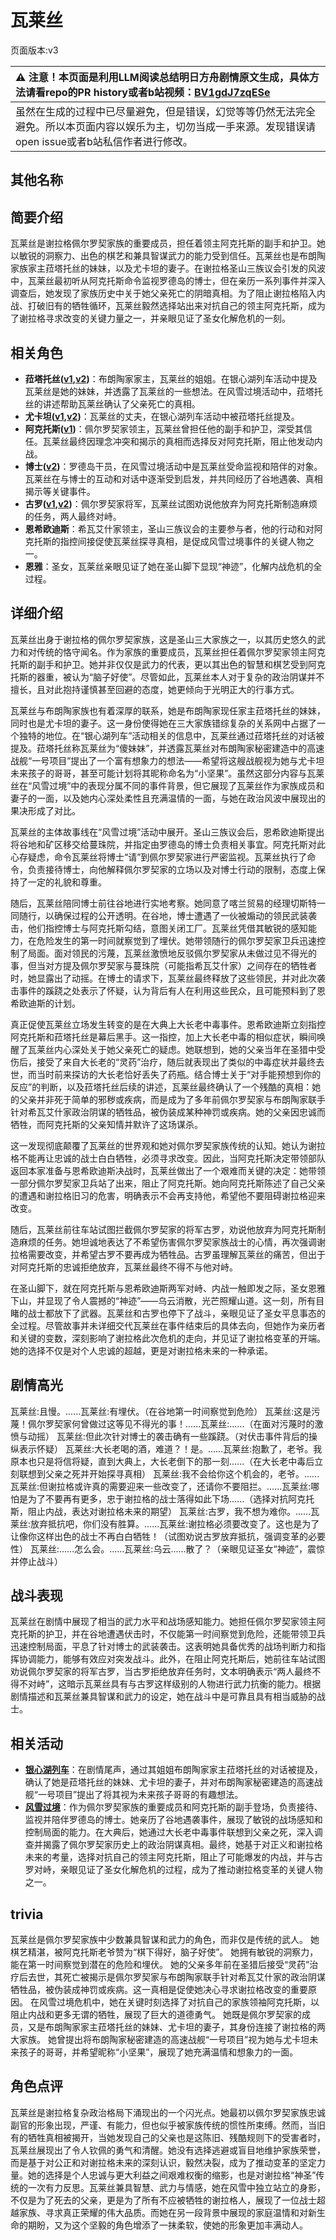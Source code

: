 # 瓦莱丝
页面版本:v3
 

| :warning: 注意！本页面是利用LLM阅读总结明日方舟剧情原文生成，具体方法请看repo的PR history或者b站视频：[BV1gdJ7zqESe](https://www.bilibili.com/video/BV1gdJ7zqESe/)         |
|:----------------------------|
| 虽然在生成的过程中已尽量避免，但是错误，幻觉等等仍然无法完全避免。所以本页面内容以娱乐为主，切勿当成一手来源。发现错误请open issue或者b站私信作者进行修改。|



## 其他名称

## 简要介绍
瓦莱丝是谢拉格佩尔罗契家族的重要成员，担任着领主阿克托斯的副手和护卫。她以敏锐的洞察力、出色的棋艺和兼具智谋武力的能力受到信任。瓦莱丝也是布朗陶家族家主菈塔托丝的妹妹，以及尤卡坦的妻子。在谢拉格圣山三族议会引发的风波中，瓦莱丝最初听从阿克托斯命令监视罗德岛的博士，但在亲历一系列事件并深入调查后，她发现了家族历史中关于她父亲死亡的阴暗真相。为了阻止谢拉格陷入内战、打破旧有的牺牲循环，瓦莱丝毅然选择站出来对抗自己的领主阿克托斯，成为了谢拉格寻求改变的关键力量之一，并亲眼见证了圣女化解危机的一刻。
## 相关角色
-   **菈塔托丝([v1](../chars/extended_char_0c1da6.md),[v2](extended_char_la_ta_tuo_si.md))**：布朗陶家家主，瓦莱丝的姐姐。在银心湖列车活动中提及瓦莱丝是她的妹妹，并透露了瓦莱丝的一些想法。在风雪过境活动中，菈塔托丝的讲述帮助瓦莱丝确认了父亲死亡的真相。
-   **尤卡坦([v1](../chars/extended_char_you_ka_tan.md),[v2](extended_char_you_ka_tan.md))**：瓦莱丝的丈夫，在银心湖列车活动中被菈塔托丝提及。
-   **阿克托斯([v1](../chars/extended_char_a_ke_tuo_si.md))**：佩尔罗契家领主，瓦莱丝曾担任他的副手和护卫，深受其信任。瓦莱丝最终因理念冲突和揭示的真相而选择反对阿克托斯，阻止他发动内战。
-   **博士([v2](extended_char_bo_shi.md))**：罗德岛干员，在风雪过境活动中是瓦莱丝受命监视和陪伴的对象。瓦莱丝在与博士的互动和对话中逐渐受到启发，并共同经历了谷地遇袭、真相揭示等关键事件。
-   **古罗([v1](../chars/extended_char_gu_luo.md),[v2](extended_char_gu_luo.md))**：佩尔罗契家将军，瓦莱丝试图劝说他放弃为阿克托斯制造麻烦的任务，两人最终对峙。
-   **恩希欧迪斯**：希瓦艾什家领主，圣山三族议会的主要参与者，他的行动和对阿克托斯的指控间接促使瓦莱丝探寻真相，是促成风雪过境事件的关键人物之一。
-   **恩雅**：圣女，瓦莱丝亲眼见证了她在圣山脚下显现“神迹”，化解内战危机的全过程。
## 详细介绍
瓦莱丝出身于谢拉格的佩尔罗契家族，这是圣山三大家族之一，以其历史悠久的武力和对传统的恪守闻名。作为家族的重要成员，瓦莱丝担任着佩尔罗契家领主阿克托斯的副手和护卫。她并非仅仅是武力的代表，更以其出色的智慧和棋艺受到阿克托斯的器重，被认为“脑子好使”。尽管如此，瓦莱丝本人对于复杂的政治阴谋并不擅长，且对此抱持谨慎甚至回避的态度，她更倾向于光明正大的行事方式。

瓦莱丝与布朗陶家族也有着深厚的联系，她是布朗陶家现任家主菈塔托丝的妹妹，同时也是尤卡坦的妻子。这一身份使得她在三大家族错综复杂的关系网中占据了一个独特的地位。在“银心湖列车”活动相关的信息中，瓦莱丝通过菈塔托丝的对话被提及。菈塔托丝称瓦莱丝为“傻妹妹”，并透露瓦莱丝对布朗陶家秘密建造中的高速战舰“一号项目”提出了一个富有想象力的想法——希望将这艘战舰视为她与尤卡坦未来孩子的哥哥，甚至可能计划将其昵称命名为“小坚果”。虽然这部分内容与瓦莱丝在“风雪过境”中的表现分属不同的事件背景，但它展现了瓦莱丝作为家族成员和妻子的一面，以及她内心深处柔性且充满温情的一面，与她在政治风波中展现出的果决形成了对比。

瓦莱丝的主体故事线在“风雪过境”活动中展开。圣山三族议会后，恩希欧迪斯提出将谷地和矿区移交给蔓珠院，并指定由罗德岛的博士负责相关事宜。阿克托斯对此心存疑虑，命令瓦莱丝将博士“请”到佩尔罗契家进行严密监视。瓦莱丝执行了命令，负责接待博士，向他解释佩尔罗契家的立场以及对博士行动的限制，态度上保持了一定的礼貌和尊重。

随后，瓦莱丝陪同博士前往谷地进行实地考察。她同意了喀兰贸易的经理切斯特一同随行，以确保过程的公开透明。在谷地，博士遭遇了一伙被煽动的领民武装袭击，他们指控博士与阿克托斯勾结，意图关闭工厂。瓦莱丝凭借其敏锐的感知能力，在危险发生的第一时间就察觉到了埋伏。她带领随行的佩尔罗契家卫兵迅速控制了局面。面对领民的污蔑，瓦莱丝激愤地反驳佩尔罗契家从未做过见不得光的事，但当对方提及佩尔罗契家与蔓珠院（可能指希瓦艾什家）之间存在的牺牲者时，她显露出了动摇。在博士的请求下，瓦莱丝最终释放了这些领民，并对此次袭击事件的蹊跷之处表示了怀疑，认为背后有人在利用这些民众，且可能预料到了恩希欧迪斯的计划。

真正促使瓦莱丝立场发生转变的是在大典上大长老中毒事件。恩希欧迪斯立刻指控阿克托斯和菈塔托丝是幕后黑手。这一指控，加上大长老中毒的相似症状，瞬间唤醒了瓦莱丝内心深处关于她父亲死亡的疑虑。她联想到，她的父亲当年在圣猎中受伤后，接受了来自大长老的“灵药”治疗，随后就表现出了类似的中毒症状并最终去世，而当时前来探访的大长老恰好丢失了药瓶。结合博士关于“对手能预想到你的反应”的判断，以及菈塔托丝后续的讲述，瓦莱丝最终确认了一个残酷的真相：她的父亲并非死于简单的邪秽或疾病，而是成为了多年前佩尔罗契家与布朗陶家联手针对希瓦艾什家政治阴谋的牺牲品，被伪装成某种神罚或疾病。她的父亲因忠诚而牺牲，而阿克托斯的父亲知情并默许了这场谋杀。

这一发现彻底颠覆了瓦莱丝的世界观和她对佩尔罗契家族传统的认知。她认为谢拉格不能再让忠诚的战士白白牺牲，必须寻求改变。因此，当阿克托斯决定带领部队返回本家准备与恩希欧迪斯决战时，瓦莱丝做出了一个艰难而关键的决定：她带领一部分佩尔罗契家卫兵站了出来，阻止了阿克托斯。她向阿克托斯陈述了自己父亲的遭遇和谢拉格旧习的危害，明确表示不会再支持他，希望他不要阻碍谢拉格迎来改变。

随后，瓦莱丝前往车站试图拦截佩尔罗契家的将军古罗，劝说他放弃为阿克托斯制造麻烦的任务。她坦诚地表达了不希望伤害佩尔罗契家族战士的心情，再次强调谢拉格需要改变，并希望古罗不要再成为牺牲品。古罗虽理解瓦莱丝的痛苦，但出于对阿克托斯的忠诚拒绝放弃，瓦莱丝最终不得不与他对峙。

在圣山脚下，就在阿克托斯与恩希欧迪斯两军对峙、内战一触即发之际，圣女恩雅下山，并显现了令人震撼的“神迹”——乌云消散，光芒照耀山道。这一刻，所有目睹的战士都放下了武器。瓦莱丝和古罗也停下了战斗，亲眼见证了圣女平息事态的全过程。尽管故事并未详细交代瓦莱丝在事件结束后的具体去向，但她作为亲历者和关键的变数，深刻影响了谢拉格此次危机的走向，并见证了谢拉格变革的开端。她的选择不仅是对个人忠诚的超越，更是对谢拉格未来的一种承诺。
## 剧情高光
瓦莱丝:且慢。......瓦莱丝:有埋伏。（在谷地第一时间察觉到危险）
瓦莱丝:这是污蔑！佩尔罗契家何曾做过这等见不得光的事！......瓦莱丝:......（在面对污蔑时的激愤与动摇）
瓦莱丝:但此次针对博士的袭击确有一些蹊跷。（对伏击事件背后的操纵表示怀疑）
瓦莱丝:大长老喝的酒，难道？！是。......瓦莱丝:抱歉了，老爷。我原本也只是将信将疑，直到大典上，大长老倒下的那一刻......（在大长老中毒后立刻联想到父亲之死并开始探寻真相）
瓦莱丝:我不会给你这个机会的，老爷。......瓦莱丝:但谢拉格或许真的需要迎来一些改变了，还请你不要阻拦。......瓦莱丝:哪怕是为了不要再有更多，忠于谢拉格的战士落得如此下场......（选择对抗阿克托斯，阻止内战，表达对谢拉格未来的期望）
瓦莱丝:古罗，我不想为难你。......瓦莱丝:放弃抵抗吧，你们没有胜算。......瓦莱丝:谢拉格必须要改变了。这也是为了让像你这样出色的战士不再白白牺牲！（试图劝说古罗放弃抵抗，强调变革的必要性）
瓦莱丝:......怎么会。......瓦莱丝:乌云......散了？（亲眼见证圣女“神迹”，震惊并停止战斗）
## 战斗表现
瓦莱丝在剧情中展现了相当的武力水平和战场感知能力。她担任佩尔罗契家领主阿克托斯的护卫，并在谷地遭遇伏击时，不仅能第一时间察觉到危险，还能带领卫兵迅速控制局面，平息了针对博士的武装袭击。这表明她具备优秀的战场判断力和指挥协调能力，能够有效应对突发战斗。此外，在阻止阿克托斯后，她前往车站试图劝说佩尔罗契家的将军古罗，当古罗拒绝放弃任务时，文本明确表示“两人最终不得不对峙”，这暗示瓦莱丝具有与古罗这样级别的人物进行武力抗衡的能力。根据剧情描述和瓦莱丝兼具智谋和武力的设定，她在战斗中是可靠且具有相当威胁的战士。
## 相关活动
-   **[银心湖列车](../stories/act30side.md)**：在剧情尾声，通过其姐姐布朗陶家家主菈塔托丝的对话被提及，确认了她是菈塔托丝的妹妹、尤卡坦的妻子，并对布朗陶家秘密建造的高速战舰“一号项目”提出了将其视为未来孩子哥哥的有趣想法。
-   **[风雪过境](../stories/act14side.md)**：作为佩尔罗契家族的重要成员和阿克托斯的副手登场，负责接待、监视并陪伴罗德岛的博士。她亲历了谷地遇袭事件，展现了敏锐的战场感知和控制局面的能力。在大典后，她通过大长老中毒事件联想到父亲之死，深入调查并揭露了佩尔罗契家历史上的政治阴谋真相。最终，她基于对正义和谢拉格未来的考量，选择对抗自己的领主阿克托斯，阻止了可能爆发的内战，并与古罗对峙，亲眼见证了圣女化解危机的过程，成为了推动谢拉格变革的关键人物之一。
## trivia
瓦莱丝是佩尔罗契家族中少数兼具智谋和武力的角色，而非仅是传统的武人。
她棋艺精湛，被阿克托斯老爷赞为“棋下得好，脑子好使”。
她拥有敏锐的洞察力，能在第一时间察觉到潜在的危险和埋伏。
她的父亲多年前在圣猎后接受“灵药”治疗后去世，其死亡被揭示是佩尔罗契家与布朗陶家联手针对希瓦艾什家的政治阴谋牺牲品，被伪装成神罚或疾病。这一真相是促使她决心寻求谢拉格改变的重要原因。
在风雪过境危机中，她在关键时刻选择了对抗自己的家族领袖阿克托斯，以阻止内战和更多无谓的牺牲，展现了巨大的道德勇气。
她既是佩尔罗契家的成员，又是布朗陶家家主菈塔托丝的妹妹、尤卡坦的妻子，其身份连接了谢拉格的两大家族。
她曾提出将布朗陶家秘密建造的高速战舰“一号项目”视为她与尤卡坦未来孩子的哥哥，并希望昵称“小坚果”，展现了她充满温情和想象力的一面。
## 角色点评
瓦莱丝是谢拉格复杂政治格局下涌现出的一个闪光点。她最初以佩尔罗契家族忠诚副官的形象出现，严谨、有能力，但也似乎被家族传统的惯性所束缚。然而，当旧有的牺牲真相被揭开，当她发现自己的父亲也是这陈旧、残酷规则下的受害者时，瓦莱丝展现出了令人钦佩的勇气和清醒。她没有选择逃避或盲目地维护家族荣誉，而是基于对公正和对谢拉格未来的深刻认识，毅然决裂，成为了推动变革的坚定力量。她的选择是个人忠诚与更大利益之间艰难权衡的缩影，也是对谢拉格“神圣”传统的一次有力反思。瓦莱丝兼具智慧、武力与情感，她在风雪中独立站立的身影，不仅是为了死去的父亲，更是为了所有不应被牺牲的谢拉格人，展现了一位战士超越家族、寻求真正荣耀的伟大品质。而她在另一段背景中展现的家庭温情和对新生命的期盼，又为这个坚毅的角色增添了一抹柔软，使她的形象更加丰满动人。